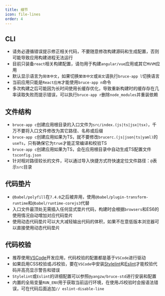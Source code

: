 ```yaml
---
title: 细节
icon: file-lines
order: 4
---
```


## CLI

- 请务必遵循错误提示修正相关代码，不要随意修改构建源码和生成配置，否则可能导致应用构建进程无法运行
- 目前只装备`react`相关构建配置，请勿用于构建`angular/vue`应用或其它`MVVM`应用
- 默认显示语言为`简体中文`，如果切换`繁体中文`或`英文`请执行`bruce-app l`切换语言
- 当前应用只能是`React应用`才能使用`bruce-app n`命令
- 多次构建之后可能因为长时间使用长缓存优化，导致重新构建时的缓存存在几率读取失败而提示错误，可以执行`bruce-app r`删除`node_modules`并重装依赖

## 文件结构

- `bruce-app c`创建应用根目录的入口文件为`src/index.(js|ts|jsx|tsx)`，千万不要将入口文件修改为其它路径、名称或后缀
- `bruce-app c`创建应用如果为TS，就不要修改`brucerc.(js|json|ts|yaml)`的`useTs`，只有确保它为`true`才能正常编译和校验TS
- `bruce-app c`创建应用如果为TS，会在应用根目录中自动生成TS配置文件`tsconfig.json`
- 针对相对路径较长的文件，可以通过导入快捷方式符快速定位文件路径：`@`表示`src`目录

## 代码垫片

- `@babel/polyfill`在`7.4.0`之后被弃用，使用`@babel/plugin-transform-runtime`和`@babel/runtime-corejs3`代替
- 入口文件最顶处无需插入任何显式垫片代码，构建时会根据`browsers`和ES6的使用情况自动增加对应代码垫片
- 使用动态代码垫片可以大大减轻输出代码的体积，如果不在意低版本浏览器可以直接使用动态代码垫片

## 代码校验

- 推荐使用[VSCode](https://code.visualstudio.com)开发应用，代码校验的配置都是基于`VSCode`进行驱动
- 如果启用CSS校验或JS校验，要在`VSCode`中安装[Stylelint](https://marketplace.visualstudio.com/items?itemName=shinnn.stylelint)和[Eslint](https://marketplace.visualstudio.com/items?itemName=dbaeumer.vscode-eslint)才能校验代码并高亮显示警告和错误
- `Stylelint`或`Eslint`的详细配置可以参照`@yangzw/bruce-std`进行安装和配置
- 内置的全局变量`RUN_ENV`用于获取当前运行环境，在使用JS校验时会报语法错误，可在代码后面追加`// eslint-disable-line`